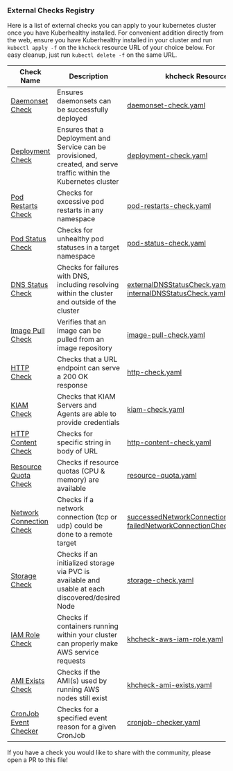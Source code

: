 ### External Checks Registry

Here is a list of external checks you can apply to your kubernetes cluster once you have Kuberhealthy installed. For convenient addition directly from the web, ensure you have Kuberhealthy installed in your cluster and run `kubectl apply -f` on the `khcheck` resource URL of your choice below. For easy cleanup, just run `kubectl delete -f` on the same URL.

| Check Name                                                                      | Description                                                                                                        | khcheck Resource                                                                                                                                                                                                    | Contributor          |
| ------------------------------------------------------------------------------- | ------------------------------------------------------------------------------------------------------------------ | ------------------------------------------------------------------------------------------------------------------------------------------------------------------------------------------------------------------- | -------------------- |
| [Daemonset Check](../cmd/daemonset-check/README.md)                             | Ensures daemonsets can be successfully deployed                                                                    | [daemonset-check.yaml](../cmd/daemonset-check/daemonset-check.yaml)                                                                                                                                                 | @integrii @joshulyne |
| [Deployment Check](../cmd/deployment-check/README.md)                           | Ensures that a Deployment and Service can be provisioned, created, and serve traffic within the Kubernetes cluster | [deployment-check.yaml](../cmd/deployment-check/deployment-check.yaml)                                                                                                                                              | @jonnydawg           |
| [Pod Restarts Check](../cmd/pod-restarts-check/README.md)                       | Checks for excessive pod restarts in any namespace                                                                 | [pod-restarts-check.yaml](../cmd/pod-restarts-check/pod-restarts-check.yaml)                                                                                                                                        | @integrii @joshulyne |
| [Pod Status Check](../cmd/pod-status-check/README.md)                           | Checks for unhealthy pod statuses in a target namespace                                                            | [pod-status-check.yaml](../cmd/pod-status-check/pod-status-check.yaml)                                                                                                                                              | @integrii @rukatm    |
| [DNS Status Check](../cmd/dns-resolution-check/README.md)                       | Checks for failures with DNS, including resolving within the cluster and outside of the cluster                    | [externalDNSStatusCheck.yaml](../cmd/dns-resolution-check/externalDNSStatusCheck.yaml) [internalDNSStatusCheck.yaml](../cmd/dns-resolution-check/internalDNSStatusCheck.yaml)                                       | @integrii @joshulyne |
| [Image Pull Check](../cmd/test-external-check#image-pull-check)                 | Verifies that an image can be pulled from an image repository                                                      | [image-pull-check.yaml](../cmd/test-external-check/image-pull-check.yaml)                                                                                                                                           | @zjhans              |
| [HTTP Check](../cmd/http-check/README.md)                                       | Checks that a URL endpoint can serve a 200 OK response                                                             | [http-check.yaml](../cmd/http-check/http-check.yaml)                                                                                                                                                                | @jonnydawg           |
| [KIAM Check](../cmd/kiam-check/README.md)                                       | Checks that KIAM Servers and Agents are able to provide credentials                                                | [kiam-check.yaml](../cmd/kiam-check/kiam-check.yaml)                                                                                                                                                                | @jonnydawg           |
| [HTTP Content Check](../cmd/http-content-check/README.md)                       | Checks for specific string in body of URL                                                                          | [http-content-check.yaml](../cmd/http-content-check/http-content-check.yaml)                                                                                                                                        | @jdowni000           |
| [Resource Quota Check](../cmd/resource-quota-check/README.md)                   | Checks if resource quotas (CPU & memory) are available                                                             | [resource-quota.yaml](../cmd/resource-quota-check/resource-quota.yaml)                                                                                                                                              | @jonnydawg           |
| [Network Connection Check](../cmd/network-connection-check/README.md)           | Checks if a network connection (tcp or udp) could be done to a remote target                                       | [successedNetworkConnectionCheck.yaml](../cmd/network-connection-check/successedNetworkConnectionCheck.yaml) [failedNetworkConnectionCheck.yaml](../cmd/network-connection-check/failedNetworkConnectionCheck.yaml) | @bavarianbidi        |
| [Storage Check](https://github.com/ChrisHirsch/kuberhealthy-storage-check)      | Checks if an initialized storage via PVC is available and usable at each discovered/desired Node                   | [storage-check.yaml](https://github.com/ChrisHirsch/kuberhealthy-storage-check/blob/master/deploy/storage-check.yaml)                                                                                               | @chrishirsch         |
| [IAM Role Check](https://github.com/mmogylenko/kuberhealthy-aws-iam-role-check) | Checks if containers running within your cluster can properly make AWS service requests                            | [khcheck-aws-iam-role.yaml](https://github.com/mmogylenko/kuberhealthy-aws-iam-role-check/blob/master/example/khcheck-aws-iam-role.yaml)                                                                            | @mmogylenko          |
| [AMI Exists Check](https://github.com/mtougeron/kuberhealthy-ami-exists-check)  | Checks if the AMI(s) used by running AWS nodes still exist                                                         | [khcheck-ami-exists.yaml](https://github.com/mtougeron/kuberhealthy-ami-exists-check/tree/main/example)                                                                                                             | @mtougeron           |
| [CronJob Event Checker](../cmd/cronjob-checker/README.md)                       | Checks for a specified event reason for a given CronJob                                                            | [cronjob-checker.yaml](../cmd/cronjob-checker/cronjob-checker.yaml)                                                                                                                                                 | @jdowni000           |

If you have a check you would like to share with the community, please open a PR to this file!
